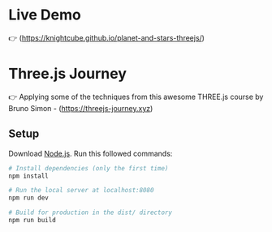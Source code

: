 # Live Demo
👉 (https://knightcube.github.io/planet-and-stars-threejs/)

# Three.js Journey
👉 Applying some of the techniques from this awesome THREE.js course by Bruno Simon - (https://threejs-journey.xyz)




## Setup
Download [Node.js](https://nodejs.org/en/download/).
Run this followed commands:

``` bash
# Install dependencies (only the first time)
npm install

# Run the local server at localhost:8080
npm run dev

# Build for production in the dist/ directory
npm run build
```
